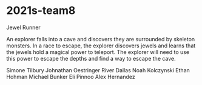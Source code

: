 # 2021s-team8

Jewel Runner


An explorer falls into a cave and discovers they are surrounded by skeleton monsters. 
In a race to escape, the explorer discovers jewels and learns that the jewels hold a magical power to teleport. 
The explorer will need to use this power to escape the depths and find a way to escape the cave.

Simone Tilbury
Johnathan Oestringer
River Dallas
Noah Kolczynski
Ethan Hohman
Michael Bunker
Eli Pinnoo
Alex Hernandez

